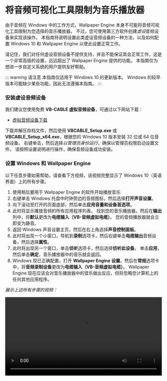 # 将音频可视化工具限制为音乐播放器

由于音频在 Windows 中的工作方式，Wallpaper Engine 本身不可能将音频可视化工具限制为您选择的音乐播放器。 不过，您可使用第三方软件创建*虚设*音频设备来实现该操作。 本指南将说明设置此类虚设音频设备的一种方法，以及如何配置 Windows 10 和 Wallpaper Engine 以使此设置正常工作。

请记住，我们对任何虚设音频设备不提供支持，并且不能保证其会正常工作，这是一个非常高级的设置，远远超出了 Wallpaper Engine 提供的功能。 本指南仅为想进一步自定义系统的用户提供友好帮助。

::: warning
请注意
本指南仅适用于 Windows 10 的更新版本。 Windows 的较早版本可能缺少某些功能，因此无法遵循本指南。 
:::

### 安装虚设音频设备

我们建议您使用免费 **VB-CABLE 虚拟音频设备**，可通过以下网站下载：

* [虚拟音频设备下载](https://www.vb-audio.com/Cable/)

下载并解压存档文件，然后使用 **VBCABLE_Setup.exe** 或 **VBCABLE_Setup_x64.exe**，根据您的 Windows 10 版本安装 32 位或 64 位音频设备。 右键单击，然后选择*以管理员身份运行*，确保以管理员权限启动设置文件。 请按照设置说明进行操作，确保音频设备成功安装。

### 设置 Windows 和 Wallpaper Engine

以下任意步骤如需帮助，请查看下方视频，该视频完整显示了 Windows 10（英语界面）上的所有步骤。

1. 使用稍后要用于 Wallpaper Engine 的软件开始播放音乐
2. 右键单击 Windows 托盘中时钟旁边的音频图标，然后选择**打开声音设置**。
3. 向下滚动至打开的页面底部，然后单击**应用音量和设备首选项**。
4. 此时将显示播放音频的所有应用程序列表。 找到您的音乐播放器，然后在**输出**列中，将**默认**更改为**电缆输入（VB-音频虚拟电缆）**。 您的音频播放器就会立即变为静音。
5. 返回 Windows 声音设置主页，然后在右上角选择**声音控制面板**。
6. 此时将出现一个小窗口，导航到**录制**选项卡，然后右键单击**电缆输出**音频设备，然后选择**属性**。
7. 此时将出现另一个窗口，单击**侦听**选项卡，然后选择**侦听此设备**。 单击**应用**，然后单击**确定**，音乐播放器中的音乐就会返回。
8. Windows 现已正确配置，打开 **Wallpaper Engine 设置**，然后在**常规**选项卡中，将**音频录制设备**更改为**电缆输入（VB-音频虚拟电缆）**。 Wallpaper Engine 现在应该会对音乐播放器中的音乐做出反应，但将忽略您计算机上的任何其他应用程序。

*展示上述所有步骤的视频：*

<video width="100%" controls>
  <source src="/videos/audioinputdevice.mp4" type="video/mp4">
  您的浏览器不支持视频标签。
</video>
